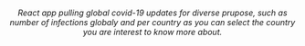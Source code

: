 <h6 align="center">
React app pulling global covid-19 updates for diverse prupose, such as number of infections globaly and per country as you can select the country you are interest to know more about.
</h6>


 

